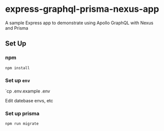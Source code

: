 # express-graphql-prisma-nexus-app
A sample Express app to demonstrate using Apollo GraphQL with Nexus and Prisma

## Set Up
### npm
`npm install`

### Set up `env`
`cp .env.example .env

Edit datebase envs, etc

### Set up prisma
`npm run migrate`




